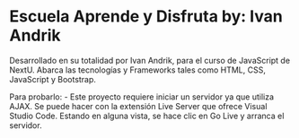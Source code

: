 # Escuela Aprende y Disfruta by: Ivan Andrik

Desarrollado en su totalidad por Ivan Andrik, para el curso de JavaScript de NextU.
Abarca las tecnologías y Frameworks tales como HTML, CSS, JavaScript y Bootstrap.

Para probarlo:
    - Este proyecto requiere iniciar un servidor ya que utiliza AJAX. Se puede hacer con la extensión Live Server que ofrece Visual Studio Code. Estando en alguna vista, se hace clic en Go Live y arranca el servidor.
